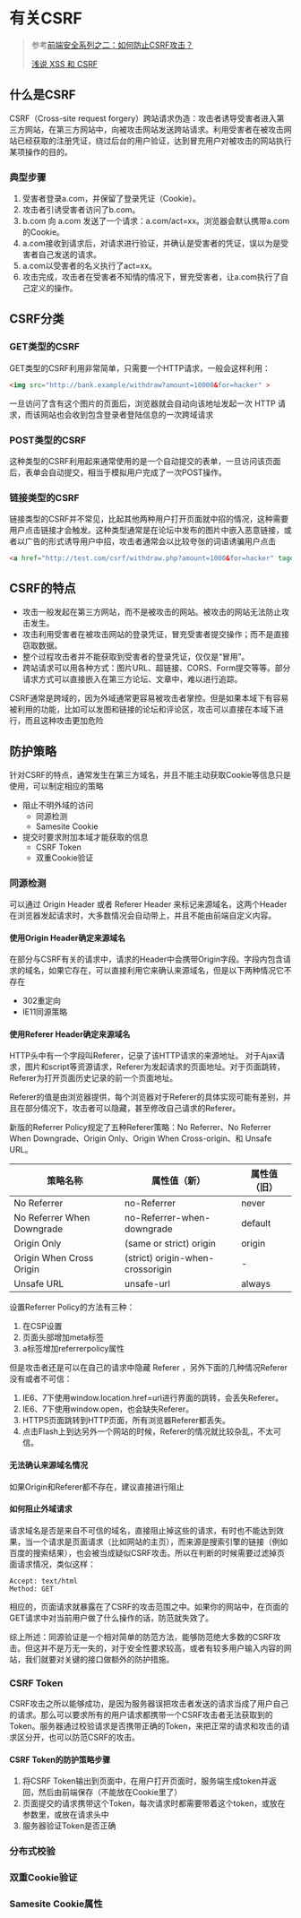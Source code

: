 # 有关CSRF

>参考[前端安全系列之二：如何防止CSRF攻击？](https://juejin.im/post/5bc009996fb9a05d0a055192)
>
>[浅说 XSS 和 CSRF](https://github.com/dwqs/blog/issues/68)

## 什么是CSRF

CSRF（Cross-site request forgery）跨站请求伪造：攻击者诱导受害者进入第三方网站，在第三方网站中，向被攻击网站发送跨站请求。利用受害者在被攻击网站已经获取的注册凭证，绕过后台的用户验证，达到冒充用户对被攻击的网站执行某项操作的目的。

### 典型步骤

1. 受害者登录a.com，并保留了登录凭证（Cookie）。
2. 攻击者引诱受害者访问了b.com。
3. b.com 向 a.com 发送了一个请求：a.com/act=xx。浏览器会默认携带a.com的Cookie。
4. a.com接收到请求后，对请求进行验证，并确认是受害者的凭证，误以为是受害者自己发送的请求。
5. a.com以受害者的名义执行了act=xx。
6. 攻击完成，攻击者在受害者不知情的情况下，冒充受害者，让a.com执行了自己定义的操作。

## CSRF分类

### GET类型的CSRF

GET类型的CSRF利用非常简单，只需要一个HTTP请求，一般会这样利用：

```html
<img src="http://bank.example/withdraw?amount=10000&for=hacker" >
```

一旦访问了含有这个图片的页面后，浏览器就会自动向该地址发起一次 HTTP 请求，而该网站也会收到包含登录者登陆信息的一次跨域请求

### POST类型的CSRF

这种类型的CSRF利用起来通常使用的是一个自动提交的表单，一旦访问该页面后，表单会自动提交，相当于模拟用户完成了一次POST操作。

### 链接类型的CSRF

链接类型的CSRF并不常见，比起其他两种用户打开页面就中招的情况，这种需要用户点击链接才会触发。这种类型通常是在论坛中发布的图片中嵌入恶意链接，或者以广告的形式诱导用户中招，攻击者通常会以比较夸张的词语诱骗用户点击

```html
<a href="http://test.com/csrf/withdraw.php?amount=1000&for=hacker" taget="_blank">重磅消息！！<a/>
```

## CSRF的特点

+ 攻击一般发起在第三方网站，而不是被攻击的网站。被攻击的网站无法防止攻击发生。
+ 攻击利用受害者在被攻击网站的登录凭证，冒充受害者提交操作；而不是直接窃取数据。
+ 整个过程攻击者并不能获取到受害者的登录凭证，仅仅是“冒用”。
+ 跨站请求可以用各种方式：图片URL、超链接、CORS、Form提交等等。部分请求方式可以直接嵌入在第三方论坛、文章中，难以进行追踪。

CSRF通常是跨域的，因为外域通常更容易被攻击者掌控。但是如果本域下有容易被利用的功能，比如可以发图和链接的论坛和评论区，攻击可以直接在本域下进行，而且这种攻击更加危险

## 防护策略

针对CSRF的特点，通常发生在第三方域名，并且不能主动获取Cookie等信息只是使用，可以制定相应的策略

+ 阻止不明外域的访问
  + 同源检测
  + Samesite Cookie
+ 提交时要求附加本域才能获取的信息
  + CSRF Token
  + 双重Cookie验证

### 同源检测

可以通过 Origin Header 或者 Referer Header 来标记来源域名，这两个Header在浏览器发起请求时，大多数情况会自动带上，并且不能由前端自定义内容。

#### 使用Origin Header确定来源域名

在部分与CSRF有关的请求中，请求的Header中会携带Origin字段。字段内包含请求的域名，如果它存在，可以直接利用它来确认来源域名，但是以下两种情况它不存在

+ 302重定向
+ IE11同源策略

#### 使用Referer Header确定来源域名

HTTP头中有一个字段叫Referer，记录了该HTTP请求的来源地址。 对于Ajax请求，图片和script等资源请求，Referer为发起请求的页面地址。对于页面跳转，Referer为打开页面历史记录的前一个页面地址。

Referer的值是由浏览器提供，每个浏览器对于Referer的具体实现可能有差别，并且在部分情况下，攻击者可以隐藏，甚至修改自己请求的Referer。

新版的Referrer Policy规定了五种Referer策略：No Referrer、No Referrer When Downgrade、Origin Only、Origin When Cross-origin、和 Unsafe URL。

|策略名称|属性值（新）|属性值（旧）|
|-|-|-|
|No Referrer|no-Referrer|never|
|No Referrer When Downgrade|no-Referrer-when-downgrade|default|
|Origin Only|(same or strict) origin|origin|
|Origin When Cross Origin|(strict) origin-when-crossorigin|-|
|Unsafe URL|unsafe-url|always|

设置Referrer Policy的方法有三种：

1. 在CSP设置
2. 页面头部增加meta标签
3. a标签增加referrerpolicy属性

但是攻击者还是可以在自己的请求中隐藏 Referer ，另外下面的几种情况Referer没有或者不可信：

1. IE6、7下使用window.location.href=url进行界面的跳转，会丢失Referer。
2. IE6、7下使用window.open，也会缺失Referer。
3. HTTPS页面跳转到HTTP页面，所有浏览器Referer都丢失。
4. 点击Flash上到达另外一个网站的时候，Referer的情况就比较杂乱，不太可信。

#### 无法确认来源域名情况

如果Origin和Referer都不存在，建议直接进行阻止

#### 如何阻止外域请求

请求域名是否是来自不可信的域名，直接阻止掉这些的请求，有时也不能达到效果，当一个请求是页面请求（比如网站的主页），而来源是搜索引擎的链接（例如百度的搜索结果），也会被当成疑似CSRF攻击。所以在判断的时候需要过滤掉页面请求情况，类似这样：

```shell
Accept: text/html
Method: GET
```

相应的，页面请求就暴露在了CSRF的攻击范围之中。如果你的网站中，在页面的GET请求中对当前用户做了什么操作的话，防范就失效了。

综上所述：同源验证是一个相对简单的防范方法，能够防范绝大多数的CSRF攻击。但这并不是万无一失的，对于安全性要求较高，或者有较多用户输入内容的网站，我们就要对关键的接口做额外的防护措施。

### CSRF Token

CSRF攻击之所以能够成功，是因为服务器误把攻击者发送的请求当成了用户自己的请求。那么可以要求所有的用户请求都携带一个CSRF攻击者无法获取到的Token。服务器通过校验请求是否携带正确的Token，来把正常的请求和攻击的请求区分开，也可以防范CSRF的攻击。

#### CSRF Token的防护策略步骤

1. 将CSRF Token输出到页面中，在用户打开页面时，服务端生成token并返回，然后由前端保存（不能放在Cookie里了）
2. 页面提交的请求携带这个Token，每次请求时都需要带着这个token，或放在参数里，或放在请求头中
3. 服务器验证Token是否正确

### 分布式校验

### 双重Cookie验证

### Samesite Cookie属性
